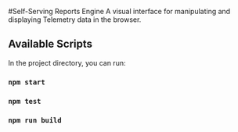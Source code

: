 
#Self-Serving Reports Engine
A visual interface for manipulating and displaying Telemetry data in the browser.

## Available Scripts
In the project directory, you can run:

### `npm start`

### `npm test`

### `npm run build`
